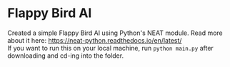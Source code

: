 # Flappy Bird AI
Created a simple Flappy Bird AI using Python's NEAT module. Read more about it here: https://neat-python.readthedocs.io/en/latest/  
If you want to run this on your local machine, run `python main.py` after downloading and cd-ing into the folder.
